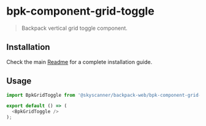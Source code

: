 # bpk-component-grid-toggle

> Backpack vertical grid toggle component.

## Installation

Check the main [Readme](https://github.com/skyscanner/backpack#usage) for a complete installation guide.

## Usage

```js
import BpkGridToggle from '@skyscanner/backpack-web/bpk-component-grid-toggle';

export default () => (
  <BpkGridToggle />
);
```